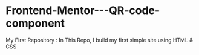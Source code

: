 # Frontend-Mentor---QR-code-component
My FIrst Repository : In This Repo, I build my first simple site using HTML &amp; CSS 
